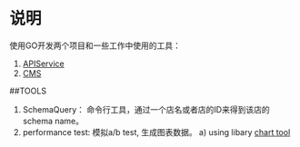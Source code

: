 # 说明
使用GO开发两个项目和一些工作中使用的工具：

1. [APIService](https://github.com/Compasses/Projects-of-GO/tree/master/apiservice)
2. [CMS](https://github.com/Compasses/Projects-of-GO/tree/master/cms)

##TOOLS
1. SchemaQuery： 命令行工具，通过一个店名或者店的ID来得到该店的schema name。
2. performance test: 模拟a/b test, 生成图表数据。
	a) using libary [chart tool](https://github.com/vdobler/chart)
	
